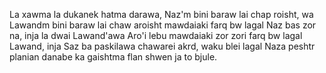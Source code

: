 La xawma la dukanek hatma darawa, Naz'm bini baraw lai chap roisht, wa Lawandm bini baraw lai chaw aroisht mawdaiaki farq bw lagal Naz bas zor na, inja la dwai Lawand'awa Aro'i lebu mawdaiaki zor zori farq bw lagal Lawand, inja Saz ba paskilawa chawarei akrd, waku blei lagal Naza peshtr planian danabe ka gaishtma flan shwen ja to bjule.
